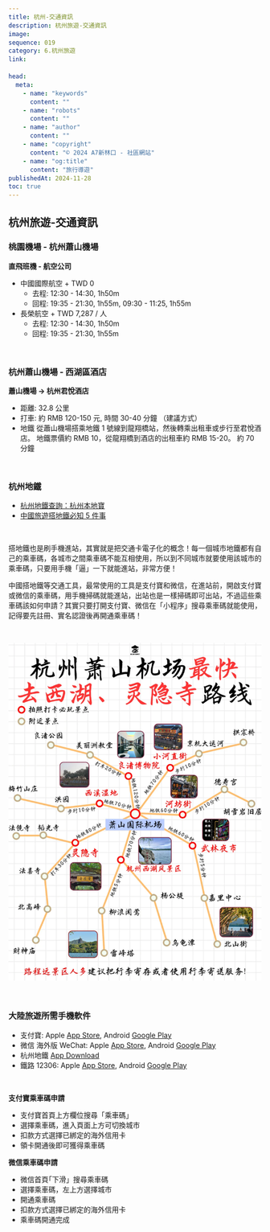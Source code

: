 ```yaml
---
title: 杭州-交通資訊
description: 杭州旅遊-交通資訊
image:
sequence: 019
category: 6.杭州旅遊
link:

head:
  meta:
    - name: "keywords"
      content: ""
    - name: "robots"
      content: ""
    - name: "author"
      content: ""
    - name: "copyright"
      content: "© 2024 A7新林口 - 社區網站"
    - name: "og:title"
      content: "旅行導遊"
publishedAt: 2024-11-28
toc: true
---
```


## 杭州旅遊-交通資訊

### 桃園機場 - 杭州蕭山機場

**直飛班機 - 航空公司**

- 中國國際航空 + TWD 0
  - 去程: 12:30 - 14:30, 1h50m
  - 回程: 19:35 - 21:30, 1h55m, 09:30 - 11:25, 1h55m
- 長榮航空 + TWD 7,287 / 人
  - 去程: 12:30 - 14:30, 1h50m
  - 回程: 19:35 - 21:30, 1h55m

<br>

### 杭州蕭山機場 - 西湖區酒店

**蕭山機場 -> 杭州君悅酒店**

- 距離: 32.8 公里
- 打車: 約 RMB 120-150 元, 時間 30-40 分鐘 （建議方式）
- 地鐵 從蕭山機場搭乘地鐵 1 號線到龍翔橋站，然後轉乘出租車或步行至君悅酒店。 地鐵票價約 RMB 10，從龍翔橋到酒店的出租車約 RMB 15-20。 約 70 分鐘

<br>

### 杭州地鐵

- <a href="https://m.hz.bendibao.com/ditie/linemap.shtml">杭州地鐵查詢：杭州本地寶</a>
- <a href="https://www.xinmedia.com/article/301276">中國旅遊搭地鐵必知 5 件事</a>

<br>

搭地鐵也是刷手機進站，其實就是把交通卡電子化的概念！每一個城市地鐵都有自己的乘車碼，各城市之間乘車碼不能互相使用，所以到不同城市就要使用該城市的乘車碼，只要用手機「逼」一下就能進站，非常方便！

中國搭地鐵等交通工具，最常使用的工具是支付寶和微信，在進站前，開啟支付寶或微信的乘車碼，用手機掃碼就能進站，出站也是一樣掃碼即可出站，不過這些乘車碼該如何申請？其實只要打開支付寶、微信在「小程序」搜尋乘車碼就能使用，記得要先註冊、實名認證後再開通乘車碼！

<br>

![v019-01.png](/images/travel/v019-01.png)

<br>

### 大陸旅遊所需手機軟件

- 支付寶: Apple <a href="https://apps.apple.com/tw/app/%E6%94%AF%E4%BB%98%E5%AE%9D-%E7%94%9F%E6%B4%BB%E5%A5%BD-%E6%94%AF%E4%BB%98%E5%AE%9D/id333206289">App Store</a>, Android <a href="https://play.google.com/store/apps/details?id=com.eg.android.AlipayGphone&hl=zh_TW">Google Play</a>
- 微信 海外版 WeChat: Apple <a href="https://apps.apple.com/tw/app/wechat/id414478124">App Store</a>, Android <a href="https://play.google.com/store/apps/details?id=com.tencent.mm&hl=zh_TW">Google Play</a>
- 杭州地鐵 <a href="https://www.hzmetro.com/app.htm">App Download</a>
- 鐵路 12306: Apple <a href="https://apps.apple.com/cn/app/%E9%93%81%E8%B7%AF12306/id564818797">App Store</a>, Android <a href="https://play.google.com/store/apps/details?id=com.chinarailway.globalticketing&hl=zh_HK">Google Play</a>

<br>

**支付寶乘車碼申請**

- 支付寶首頁上方欄位搜尋「乘車碼」
- 選擇乘車碼，進入頁面上方可切換城市
- 扣款方式選擇已綁定的海外信用卡
- 領卡開通後即可獲得乘車碼

**微信乘車碼申請**

- 微信首頁｢下滑」搜尋乘車碼
- 選擇乘車碼，左上方選擇城市
- 開通乘車碼
- 扣款方式選擇已綁定的海外信用卡
- 乘車碼開通完成
